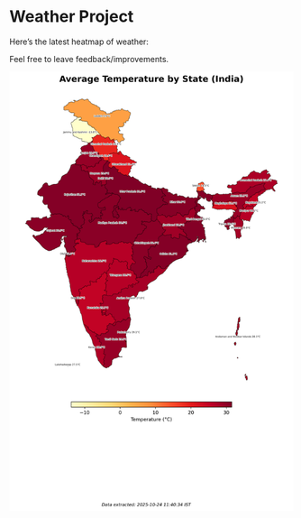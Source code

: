 # Weather Project

Here’s the latest heatmap of weather:

Feel free to leave feedback/improvements.

![India Heatmap](docs/assets/india_heatmap.png?v=FB185C)
